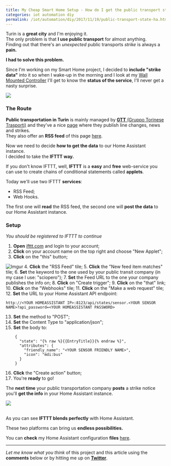 ```yaml
---
title: My Cheap Smart Home Setup - How do I get the public transport status?
categories: iot automation diy
permalink: /iot/automation/diy/2017/11/19/public-transport-state-ha.html
---
```


Turin is a **great city** and I'm enjoying it.  
The only problem is that **I use public transport** for almost anything.  
Finding out that there's an _unexpected_ public transports _strike_ is always a **pain.**

**I had to solve this problem.**

Since I'm working on my Smart Home project, I decided to **include "strike data"** into it so when I wake-up in the morning and I look at my [Wall Mounted Controller](http://www.eliseomartelli.it/iot/automation/diy/2017/11/15/wall-mount-controller-homeassistant.html) I'll get to know the **status of the service**, I'll never get a nasty surprise.

<img style="max-width: 500px" src="https://i.imgur.com/QWWLoaP.png"/>

### The Route

**Public transportation in Turin** is mainly managed by [**GTT** (Gruppo Torinese Trasporti)](http://www.gtt.to.it/cms/) and they've a nice [page](http://www.gtt.to.it/cms/avvisi-e-informazioni-di-servizio) where they publish line changes, news and strikes.  
They also offer an **RSS feed** of this page [here](http://www.gtt.to.it/cms/avvisi-e-informazioni-di-servizio?format=feed&amp;type=rss).

Now we need to decide **how to get the data** to our Home Assistant instance.  
I decided to take the **IFTTT way.**

If you don't know IFTTT, well, **IFTTT** is a **easy** and **free** web-service you can use to create chains of conditional statements called **applets**.

Today we'll use two IFTTT **services**:

- RSS Feed;
- Web Hooks.

The first one will **read** the RSS feed, the second one will **post the data** to our Home Assistant instance.

### Setup

_You should be registered to IFTTT to continue_

1. **Open** [ifttt.com](http://ifttt.com) and login to your account;
2. **Click** on your account name on the top right and choose "New Applet";
3. **Click** on the "this" button;

  ![Imgur](https://i.imgur.com/oKNJoCD.png)
4. **Click** the "RSS Feed" tile;
5. **Click** the "New feed item matches" tile;
6. **Set** the keyword to the one used by your public transit company (in my case I use: "sciopero");
7. **Set** the Feed URL to the one your company publishes the info on;
8. **Click** on "Create trigger";
9. **Click** on the "that" link;
10. **Click** on the "Webhooks" tile;
11. **Click** on the "Make a web request" tile;
12. **Set** the URL to your Home Assistant API endpoint:
```
http://<YOUR HOMEASSISTANT IP>:8123/api/states/sensor.<YOUR SENSOR NAME>?api_password=<YOUR HOMEASSISTANT PASSWORD>
```
13. **Set** the method to "POST";
14. **Set** the Content Type to "application/json";
15. **Set** the body to:
```
    {
      "state": "{% raw %}{{EntryTitle}}{% endraw %}",
      "attributes": {
        "friendly_name": "<YOUR SENSOR FRIENDLY NAME>",
        "icon": "mdi:bus"
      }
    }
```
16. **Click** the "Create action" button;
17. You're **ready** to go!

The **next time** your public transportation company **posts** a strike notice you'll **get the info** in your Home Assistant instance.

<img style="max-width: 300px" src="https://i.imgur.com/JA5IxyC.png"/>
<br><br>

As you can see **IFTTT blends perfectly** with Home Assistant.

These two platforms can bring us **endless possibilities.**

You can **check** my Home Assistant configuration **files** [here](https://github.com/eliseomartelli/HomeAssistant-Config).

___

_Let me know what you think_ of this project and this article using the **comments** below or by hitting me up on [**Twitter**](http://twitter.com/eliseomartelli).
